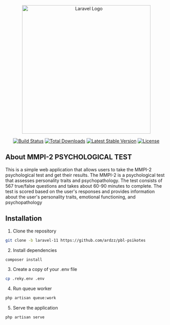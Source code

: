 <p align="center"><a href="https://laravel.com" target="_blank"><img src="https://raw.githubusercontent.com/laravel/art/master/logo-lockup/5%20SVG/2%20CMYK/1%20Full%20Color/laravel-logolockup-cmyk-red.svg" width="400" alt="Laravel Logo"></a></p>

<p align="center">
<a href="https://github.com/laravel/framework/actions"><img src="https://github.com/laravel/framework/workflows/tests/badge.svg" alt="Build Status"></a>
<a href="https://packagist.org/packages/laravel/framework"><img src="https://img.shields.io/packagist/dt/laravel/framework" alt="Total Downloads"></a>
<a href="https://packagist.org/packages/laravel/framework"><img src="https://img.shields.io/packagist/v/laravel/framework" alt="Latest Stable Version"></a>
<a href="https://packagist.org/packages/laravel/framework"><img src="https://img.shields.io/packagist/l/laravel/framework" alt="License"></a>
</p>

## About MMPI-2 PSYCHOLOGICAL TEST
This is a simple web application that allows users to take the MMPI-2 psychological test and get their results. The MMPI-2 is a psychological test that assesses personality traits and psychopathology. The test consists of 567 true/false questions and takes about 60-90 minutes to complete. The test is scored based on the user's responses and provides information about the user's personality traits, emotional functioning, and psychopathology

## Installation
1. Clone the repository
```bash
git clone -b laravel-11 https://github.com/ardzz/pbl-psikotes
```
2. Install dependencies
```bash
composer install
```
3. Create a copy of your .env file
```bash
cp .reky.env .env
```

4. Run queue worker
```bash
php artisan queue:work
```

5. Serve the application
```bash
php artisan serve
```
